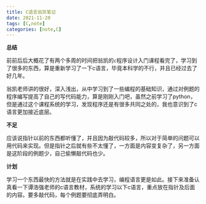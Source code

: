 ```yaml
---
title: C语言翁凯笔记
date: 2021-11-20
tags: [C,note]
categories: [note,C]
---
```


**总结**

前前后后大概花了有两个多周的时间把翁凯的`c`程序设计入门课程看完了，学习到了很多的东西，算是重新学习了一下c语言，毕竟本科学的不行，并且已经过去了好几年。

翁凯老师讲的很好，深入浅出，从中学习到了一些编程的基础知识，通过对例题的程序编写提高了自己的写代码能力，算是刚刚入门吧，虽然之前学习了python，但是通过这个课程系统的学习，发现程序还是有很多共同之处的，我也意识到了c语言更加接近底层。

**不足**

应该说指针以前的东西都听懂了，并且因为敲代码较多，所以对于简单的问题可以用代码来实现。但是指针之后就有些不太懂了，一方面是内容变复杂了，另一方面是这阶段的例题少，自己偷懒敲代码也少。

**计划**

学习一个东西最快的方法就是在实践中去学习，编程语言更是如此。接下来准备认真看一下谭浩强老师的c语言教材，系统的学习以下c语言，重点放在指针及后面的内容。要多敲代码，每个例题要彻底弄明白。

